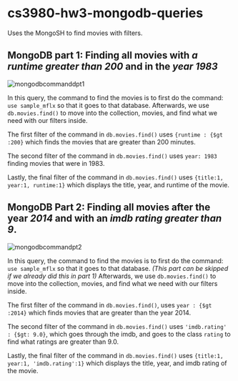 # cs3980-hw3-mongodb-queries
Uses the MongoSH to find movies with filters.

## MongoDB part 1: Finding all movies with *a runtime greater than 200* and in the *year 1983*
![mongodbcommanddpt1](https://github.com/plovanpete/cs3980-hw3-mongodb-queries/assets/145849883/ce2e48ec-396b-4c77-bc41-286349d54d60)

In this query, the command to find the movies is to first do the command: ```use sample_mflx``` so that it goes to that database.
Afterwards, we use ```db.movies.find()```  to move into the collection, movies, and find what we need with our filters inside.

The first filter of the command in ```db.movies.find()``` uses ```{runtime : {$gt :200}``` which finds the movies that are greater than 200 minutes.

The second filter of the command in ```db.movies.find()``` uses ```year: 1983``` finding movies that were in 1983.

Lastly, the final filter of the command in ```db.movies.find()``` uses ```{title:1, year:1, runtime:1}``` which displays the title, year, and runtime of the movie.



## MongoDB Part 2: Finding all movies after the year *2014* and with an *imdb rating greater than 9*.
![mongodbcommandpt2](https://github.com/plovanpete/cs3980-hw3-mongodb-queries/assets/145849883/5b3079bd-4d01-447d-8862-7b7486b5688a)

In this query, the command to find the movies is to first do the command: ```use sample_mflx``` so that it goes to that database. *(This part can be skipped if we already did this in part 1)*
Afterwards, we use ```db.movies.find()``` to move into the collection, movies, and find what we need with our filters inside. 

The first filter of the command in ```db.movies.find()```, uses ```year : {$gt :2014}``` which finds movies that are greater than the year 2014.

The second filter of the command in ```db.movies.find()``` uses ```'imdb.rating' : {$gt: 9.0}```, which goes through the imdb, and goes to the class ```rating``` to find what ratings are greater than 9.0.

Lastly, the final filter of the command in ```db.movies.find()``` uses ```{title:1, year:1, 'imdb.rating':1}``` which displays the title, year, and imdb rating of the movie.
